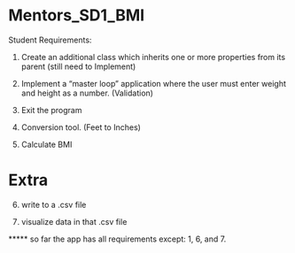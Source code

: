 # Mentors_SD1_BMI

Student Requirements:

1. Create an additional class which inherits one or more properties from its parent (still need to Implement)

2. Implement a “master loop” application where the user must enter weight and height as a number. (Validation)

3. Exit the program

4. Conversion tool. (Feet to Inches)

5. Calculate BMI 

# Extra 

6. write to a .csv file

7. visualize data in that .csv file

*****  so far the app has all requirements except:
1, 6, and 7.
